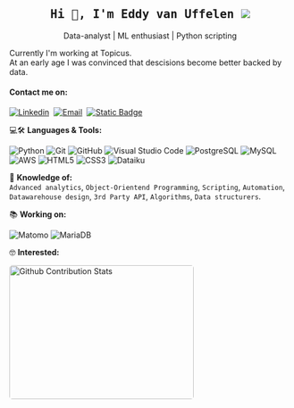<h2 align="center"><samp><strong>Hi 👋, I'm Eddy van Uffelen&nbsp;<a href="https://github.com/ejvanuffelen"><img src="https://img.shields.io/github/followers/ejvanuffelen?label=Follow%20Me&style=social"></a></strong></samp></h2>

<p align="center">Data-analyst | ML enthusiast | Python scripting</p>

<p align="left">
Currently I'm working at Topicus.<br>
At an early age I was convinced that descisions become better backed by data.
</p>

<h4 align="left">Contact me on:</h4>

[![Linkedin](https://img.shields.io/badge/Eddy_van_Uffelen-black?style=plastic&logo=linkedin&logoColor=%230A66C2&labelColor=%23494949&color=%230A66C2)](https://linkedin.com/in/eddyjohnvanuffelen/)&nbsp;
[![Email](https://img.shields.io/badge/Eddy_van_Uffelen%40proton.me-black?style=plastic&logo=protonmail&logoColor=%236D4AFF&labelColor=%23494949&color=%236D4AFF)](mailto:ej_van_uffelen@proton.me)&nbsp;
[![Static Badge](https://img.shields.io/badge/ejvanu-black?style=plastic&logo=kaggle&labelColor=%23494949&color=%2320BEFF)](https://kaggle.com/ejvanu)

💻🛠️ **Languages & Tools:**

![Python](https://img.shields.io/badge/_-Python-black?style=plastic&logo=python&labelColor=white)
![Git](https://img.shields.io/badge/-Git-000000?style=plastic&logo=git&logoColor=F05032&labelColor=ffffff)
![GitHub](https://img.shields.io/badge/-GitHub-000000?style=plastic&logo=github&logoColor=000000&labelColor=ffffff)
![Visual Studio Code](https://img.shields.io/badge/-VSCode-000000?style=plastic&logo=visual-studio-code&labelColor=007ACC)
![PostgreSQL](https://img.shields.io/badge/-PostgreSQL-000000?style=plastic&logo=postgresql&logoColor=ffffff&labelColor=336791)
![MySQL](https://img.shields.io/badge/-MySQL-black?style=plastic&logo=mysql&labelColor=white)
![AWS](https://img.shields.io/badge/_-AWS-black?style=plastic&logo=amazonwebservices&labelColor=%23232F3E)
![HTML5](https://img.shields.io/badge/-HTML5-000000?style=plastic&logo=html5&logoColor=ffffff&labelColor=E34F26)
![CSS3](https://img.shields.io/badge/-CSS3-000000?style=plastic&logo=css3&logoColor=ffffff&labelColor=1572B6)
![Dataiku](https://img.shields.io/badge/_-Dataiku-black?style=plastic&logo=dataiku&labelColor=white)


🧐 **Knowledge of:**<br>
`Advanced analytics`, `Object-Orientend Programming`, `Scripting`, `Automation`, `Datawarehouse design`, `3rd Party API`, `Algorithms`, `Data structurers`.
<!--
🌍 **Deployment platforms:**<br>

![Github Pages](https://img.shields.io/badge/-Github%20Pages-000000?style=flat&logo=github-pages)

🚩 **Highlights:** <br>
-->
📚 **Working on:** <br>

![Matomo](https://img.shields.io/badge/_-Matomo-black?style=plastic&logo=matomo&labelColor=%233152A0)
![MariaDB](https://img.shields.io/badge/_-MariaDB-black?style=plastic&logo=mariadb&labelColor=%23003545)

🤓 **Interested:** <br>

<p>
      <img style="border-radius: 5px; margin-bottom: 5px align=left" alt="Github Contribution Stats" width="330px" height="240px" src="https://github-contribution-stats.vercel.app/api/?username=ejvanuffelen" />
</p>

